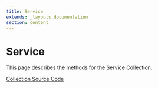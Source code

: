 ```yaml
---
title: Service
extends: _layouts.documentation
section: content
---
```


# Service

This page describes the methods for the Service Collection.

[Collection Source Code](https://github.com/supergrecko/RiotQuest/blob/master/src/RiotQuest/Components/Collections/Service.php)

